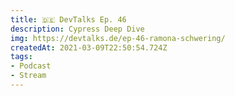 ```yaml
---
title: 🇩🇪 DevTalks Ep. 46
description: Cypress Deep Dive
img: https://devtalks.de/ep-46-ramona-schwering/
createdAt: 2021-03-09T22:50:54.724Z
tags:
- Podcast
- Stream
---
```

